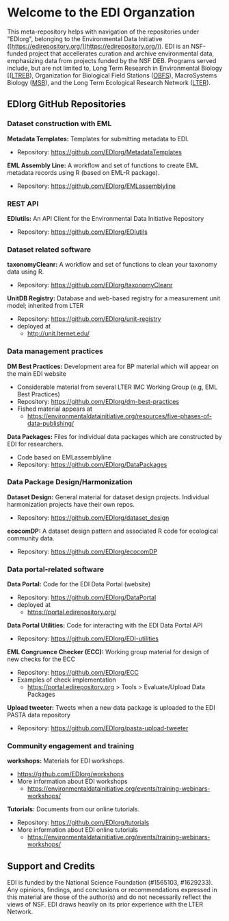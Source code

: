 # Welcome to the EDI Organzation
This meta-repository helps with navigation of the repositories under "EDIorg", belonging to
the Environmental Data Initiative 
([https://edirepository.org/](https://edirepository.org/)).
EDI is an NSF-funded project that accellerates curation and archive environmental data, 
emphasizing data from projects funded by the NSF DEB. Programs served 
include, but are not limited to, Long Term Research in Environmental Biology 
[([LTREB](https://www.nsf.gov/awardsearch/advancedSearchResult?ProgEleCode=1196&BooleanElement=Any&BooleanRef=Any&ActiveAwards=true)), 
Organization for Biological Field Stations ([OBFS](https://obfs.org)), MacroSystems Biology 
([MSB](https://www.nsf.gov/awardsearch/advancedSearchResult?ProgEleCode=7959&BooleanElement=Any&BooleanRef=Any&ActiveAwards=true)), 
and the Long Term Ecological Research Network ([LTER](https://lternet.edu)).

## EDIorg GitHub Repositories
### Dataset construction with EML

**Metadata Templates:**
Templates for submitting metadata to EDI.

- Repository: https://github.com/EDIorg/MetadataTemplates

**EML Assembly Line:**
A workflow and set of functions to create EML metadata records using R (based on EML-R package).

- Repository: https://github.com/EDIorg/EMLassemblyline

### REST API
**EDIutils:**
An API Client for the Environmental Data Initiative Repository

- Repository: https://github.com/EDIorg/EDIutils

### Dataset related software 
**taxonomyCleanr:**
A workflow and set of functions to clean your taxonomy data using R.

- Repository: https://github.com/EDIorg/taxonomyCleanr

**UnitDB Registry:**
Database and web-based registry for a measurement unit model; inherited from LTER

- Repository: https://github.com/EDIorg/unit-registry
- deployed at
    - http://unit.lternet.edu/

### Data management practices
**DM Best Practices:**
Development area for BP material which will appear on the main EDI website

- Considerable material from several LTER IMC Working Group (e.g, EML Best Practices)
- Repository: https://github.com/EDIorg/dm-best-practices
- Fished material appears at 
    - https://environmentaldatainitiative.org/resources/five-phases-of-data-publishing/

**Data Packages:**
Files for individual data packages which are constructed by EDI for researchers.

- Code based on EMLassemblyline
- Repository: https://github.com/EDIorg/DataPackages

### Data Package Design/Harmonization

**Dataset Design:**
General material for dataset design projects. Individual harmonization projects have their own repos.

- Repository: https://github.com/EDIorg/dataset_design

**ecocomDP:**
A dataset design pattern and associated R code for ecological community data.

- Repository: https://github.com/EDIorg/ecocomDP

### Data portal-related software

**Data Portal:**
Code for the EDI Data Portal (website)

- Repository: https://github.com/EDIorg/DataPortal
- deployed at 
    - https://portal.edirepository.org/
    
**Data Portal Utilities:**
Code for interacting with the EDI Data Portal API

- Repository: https://github.com/EDIorg/EDI-utilities

**EML Congruence Checker (ECC):** 
Working group material for design of new checks for the ECC

- Repository: https://github.com/EDIorg/ECC
- Examples of check implementation 
    - https://portal.edirepository.org > Tools > Evaluate/Upload Data Packages

**Upload tweeter:**
Tweets when a new data package is uploaded to the EDI PASTA data repository

- Repository: https://github.com/EDIorg/pasta-upload-tweeter

### Community engagement and training

**workshops:**
Materials for EDI workshops.

- https://github.com/EDIorg/workshops
- More information about EDI workshops 
    - https://environmentaldatainitiative.org/events/training-webinars-workshops/

**Tutorials:**
Documents from our online tutorials.

- Repository: https://github.com/EDIorg/tutorials
- More information about EDI online tutorials 
    - https://environmentaldatainitiative.org/events/training-webinars-workshops/


## Support and Credits
EDI is funded by the National Science Foundation (#1565103, #1629233).
Any opinions, findings, and conclusions or recommendations expressed in this material are those 
of the author(s) and do not necessarily reflect the views of NSF.
EDI draws heavily on its  prior experience with the LTER Network.

